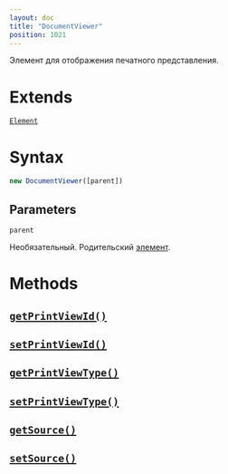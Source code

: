 ```yaml
---
layout: doc
title: "DocumentViewer"
position: 1021
---
```


Элемент для отображения печатного представления.

# Extends

[`Element`](../../KeyConcepts/Element/)

# Syntax

```js
new DocumentViewer([parent])
```

## Parameters

`parent`

Необязательный. Родительский [элемент](../../KeyConcepts/Element/).

# Methods

## [`getPrintViewId()`](DocumentViewer.getPrintViewId/)
## [`setPrintViewId()`](DocumentViewer.setPrintViewId/)
## [`getPrintViewType()`](DocumentViewer.getPrintViewType/)
## [`setPrintViewType()`](DocumentViewer.setPrintViewType/)
## [`getSource()`](DocumentViewer.getSource/)
## [`setSource()`](DocumentViewer.setSource/)
